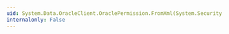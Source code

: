 ```yaml
---
uid: System.Data.OracleClient.OraclePermission.FromXml(System.Security.SecurityElement)
internalonly: False
---
```

